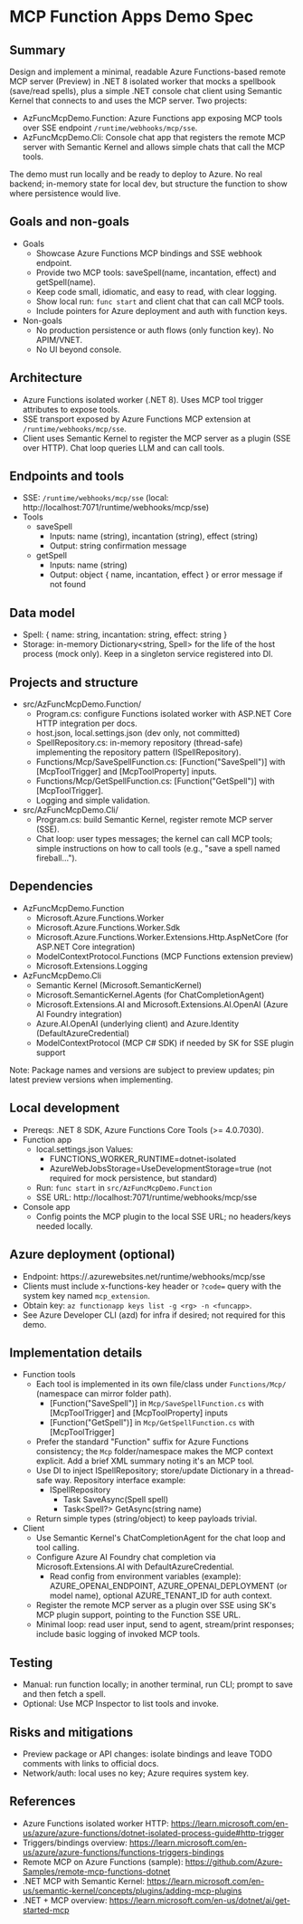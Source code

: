 # MCP Function Apps Demo Spec

## Summary
Design and implement a minimal, readable Azure Functions-based remote MCP server (Preview) in .NET 8 isolated worker that mocks a spellbook (save/read spells), plus a simple .NET console chat client using Semantic Kernel that connects to and uses the MCP server. Two projects:
- AzFuncMcpDemo.Function: Azure Functions app exposing MCP tools over SSE endpoint `/runtime/webhooks/mcp/sse`.
- AzFuncMcpDemo.Cli: Console chat app that registers the remote MCP server with Semantic Kernel and allows simple chats that call the MCP tools.

The demo must run locally and be ready to deploy to Azure. No real backend; in-memory state for local dev, but structure the function to show where persistence would live.

## Goals and non-goals
- Goals
  - Showcase Azure Functions MCP bindings and SSE webhook endpoint.
  - Provide two MCP tools: saveSpell(name, incantation, effect) and getSpell(name).
  - Keep code small, idiomatic, and easy to read, with clear logging.
  - Show local run: `func start` and client chat that can call MCP tools.
  - Include pointers for Azure deployment and auth with function keys.
- Non-goals
  - No production persistence or auth flows (only function key). No APIM/VNET.
  - No UI beyond console.

## Architecture
- Azure Functions isolated worker (.NET 8). Uses MCP tool trigger attributes to expose tools.
- SSE transport exposed by Azure Functions MCP extension at `/runtime/webhooks/mcp/sse`.
- Client uses Semantic Kernel to register the MCP server as a plugin (SSE over HTTP). Chat loop queries LLM and can call tools.

## Endpoints and tools
- SSE: `/runtime/webhooks/mcp/sse` (local: http://localhost:7071/runtime/webhooks/mcp/sse)
- Tools
  - saveSpell
    - Inputs: name (string), incantation (string), effect (string)
    - Output: string confirmation message
  - getSpell
    - Inputs: name (string)
    - Output: object { name, incantation, effect } or error message if not found

## Data model
- Spell: { name: string, incantation: string, effect: string }
- Storage: in-memory Dictionary<string, Spell> for the life of the host process (mock only). Keep in a singleton service registered into DI.

## Projects and structure
- src/AzFuncMcpDemo.Function/
  - Program.cs: configure Functions isolated worker with ASP.NET Core HTTP integration per docs.
  - host.json, local.settings.json (dev only, not committed)
  - SpellRepository.cs: in-memory repository (thread-safe) implementing the repository pattern (ISpellRepository).
  - Functions/Mcp/SaveSpellFunction.cs: [Function("SaveSpell")] with [McpToolTrigger] and [McpToolProperty] inputs.
  - Functions/Mcp/GetSpellFunction.cs: [Function("GetSpell")] with [McpToolTrigger].
  - Logging and simple validation.
- src/AzFuncMcpDemo.Cli/
  - Program.cs: build Semantic Kernel, register remote MCP server (SSE).
  - Chat loop: user types messages; the kernel can call MCP tools; simple instructions on how to call tools (e.g., "save a spell named fireball…").

## Dependencies
- AzFuncMcpDemo.Function
  - Microsoft.Azure.Functions.Worker
  - Microsoft.Azure.Functions.Worker.Sdk
  - Microsoft.Azure.Functions.Worker.Extensions.Http.AspNetCore (for ASP.NET Core integration)
  - ModelContextProtocol.Functions (MCP Functions extension preview)
  - Microsoft.Extensions.Logging
- AzFuncMcpDemo.Cli
  - Semantic Kernel (Microsoft.SemanticKernel)
  - Microsoft.SemanticKernel.Agents (for ChatCompletionAgent)
  - Microsoft.Extensions.AI and Microsoft.Extensions.AI.OpenAI (Azure AI Foundry integration)
  - Azure.AI.OpenAI (underlying client) and Azure.Identity (DefaultAzureCredential)
  - ModelContextProtocol (MCP C# SDK) if needed by SK for SSE plugin support

Note: Package names and versions are subject to preview updates; pin latest preview versions when implementing.

## Local development
- Prereqs: .NET 8 SDK, Azure Functions Core Tools (>= 4.0.7030).
- Function app
  - local.settings.json Values:
    - FUNCTIONS_WORKER_RUNTIME=dotnet-isolated
    - AzureWebJobsStorage=UseDevelopmentStorage=true (not required for mock persistence, but standard)
  - Run: `func start` in `src/AzFuncMcpDemo.Function`
  - SSE URL: http://localhost:7071/runtime/webhooks/mcp/sse
- Console app
  - Config points the MCP plugin to the local SSE URL; no headers/keys needed locally.

## Azure deployment (optional)
- Endpoint: https://<funcapp>.azurewebsites.net/runtime/webhooks/mcp/sse
- Clients must include x-functions-key header or `?code=` query with the system key named `mcp_extension`.
- Obtain key: `az functionapp keys list -g <rg> -n <funcapp>`.
- See Azure Developer CLI (azd) for infra if desired; not required for this demo.

## Implementation details
- Function tools
  - Each tool is implemented in its own file/class under `Functions/Mcp/` (namespace can mirror folder path).
    - [Function("SaveSpell")] in `Mcp/SaveSpellFunction.cs` with [McpToolTrigger] and [McpToolProperty] inputs
    - [Function("GetSpell")] in `Mcp/GetSpellFunction.cs` with [McpToolTrigger]
  - Prefer the standard "Function" suffix for Azure Functions consistency; the `Mcp` folder/namespace makes the MCP context explicit. Add a brief XML summary noting it's an MCP tool.
  - Use DI to inject ISpellRepository; store/update Dictionary in a thread-safe way. Repository interface example:
    - ISpellRepository
      - Task SaveAsync(Spell spell)
      - Task<Spell?> GetAsync(string name)
  - Return simple types (string/object) to keep payloads trivial.
- Client
  - Use Semantic Kernel's ChatCompletionAgent for the chat loop and tool calling.
  - Configure Azure AI Foundry chat completion via Microsoft.Extensions.AI with DefaultAzureCredential.
    - Read config from environment variables (example): AZURE_OPENAI_ENDPOINT, AZURE_OPENAI_DEPLOYMENT (or model name), optional AZURE_TENANT_ID for auth context.
  - Register the remote MCP server as a plugin over SSE using SK's MCP plugin support, pointing to the Function SSE URL.
  - Minimal loop: read user input, send to agent, stream/print responses; include basic logging of invoked MCP tools.

## Testing
- Manual: run function locally; in another terminal, run CLI; prompt to save and then fetch a spell.
- Optional: Use MCP Inspector to list tools and invoke.

## Risks and mitigations
- Preview package or API changes: isolate bindings and leave TODO comments with links to official docs.
- Network/auth: local uses no key; Azure requires system key.

## References
- Azure Functions isolated worker HTTP: https://learn.microsoft.com/en-us/azure/azure-functions/dotnet-isolated-process-guide#http-trigger
- Triggers/bindings overview: https://learn.microsoft.com/en-us/azure/azure-functions/functions-triggers-bindings
- Remote MCP on Azure Functions (sample): https://github.com/Azure-Samples/remote-mcp-functions-dotnet
- .NET MCP with Semantic Kernel: https://learn.microsoft.com/en-us/semantic-kernel/concepts/plugins/adding-mcp-plugins
- .NET + MCP overview: https://learn.microsoft.com/en-us/dotnet/ai/get-started-mcp
